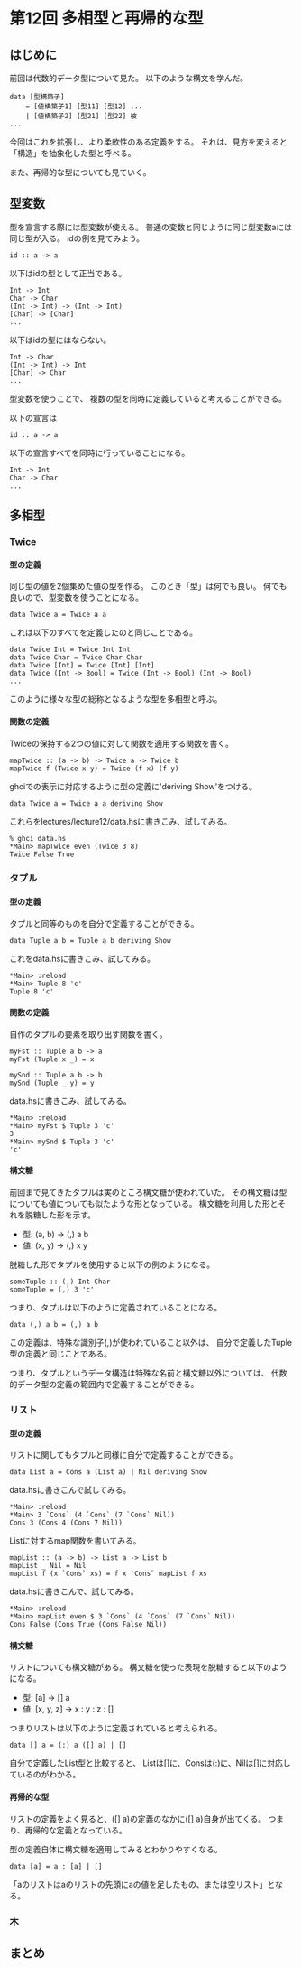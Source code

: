 第12回 多相型と再帰的な型
=========================

はじめに
--------

前回は代数的データ型について見た。
以下のような構文を学んだ。

    data [型構築子]
        = [値構築子1] [型11] [型12] ...
        | [値構築子2] [型21] [型22] 彼
	...

今回はこれを拡張し、より柔軟性のある定義をする。
それは、見方を変えると「構造」を抽象化した型と呼べる。

また、再帰的な型についても見ていく。

型変数
------

型を宣言する際には型変数が使える。
普通の変数と同じように同じ型変数aには同じ型が入る。
idの例を見てみよう。

    id :: a -> a

以下はidの型として正当である。

    Int -> Int
    Char -> Char
    (Int -> Int) -> (Int -> Int)
    [Char] -> [Char]
    ...

以下はidの型にはならない。

    Int -> Char
    (Int -> Int) -> Int
    [Char] -> Char
    ...

型変数を使うことで、
複数の型を同時に定義していると考えることができる。

以下の宣言は

    id :: a -> a

以下の宣言すべてを同時に行っていることになる。

    Int -> Int
    Char -> Char
    ...

多相型
------

### Twice

#### 型の定義

同じ型の値を2個集めた値の型を作る。
このとき「型」は何でも良い。
何でも良いので、型変数を使うことになる。

    data Twice a = Twice a a

これは以下のすべてを定義したのと同じことである。

    data Twice Int = Twice Int Int
    data Twice Char = Twice Char Char
    data Twice [Int] = Twice [Int] [Int]
    data Twice (Int -> Bool) = Twice (Int -> Bool) (Int -> Bool)
    ...

このように様々な型の総称となるような型を多相型と呼ぶ。

#### 関数の定義

Twiceの保持する2つの値に対して関数を適用する関数を書く。

    mapTwice :: (a -> b) -> Twice a -> Twice b
    mapTwice f (Twice x y) = Twice (f x) (f y)

ghciでの表示に対応するように型の定義に'deriving Show'をつける。

    data Twice a = Twice a a deriving Show

これらをlectures/lecture12/data.hsに書きこみ、試してみる。

    % ghci data.hs
    *Main> mapTwice even (Twice 3 8)
    Twice False True

### タプル

#### 型の定義

タプルと同等のものを自分で定義することができる。

    data Tuple a b = Tuple a b deriving Show

これをdata.hsに書きこみ、試してみる。

    *Main> :reload
    *Main> Tuple 8 'c'
    Tuple 8 'c'

#### 関数の定義

自作のタプルの要素を取り出す関数を書く。

    myFst :: Tuple a b -> a
    myFst (Tuple x _) = x

    mySnd :: Tuple a b -> b
    mySnd (Tuple _ y) = y

data.hsに書きこみ、試してみる。

    *Main> :reload
    *Main> myFst $ Tuple 3 'c'
    3
    *Main> mySnd $ Tuple 3 'c'
    'c'

#### 構文糖

前回まで見てきたタプルは実のところ構文糖が使われていた。
その構文糖は型についても値についても似たような形となっている。
構文糖を利用した形とそれを脱糖した形を示す。

* 型: (a, b) -> (,) a b
* 値: (x, y) -> (,) x y

脱糖した形でタプルを使用すると以下の例のようになる。

    someTuple :: (,) Int Char
    someTuple = (,) 3 'c'

つまり、タプルは以下のように定義されていることになる。

    data (,) a b = (,) a b

この定義は、特殊な識別子(,)が使われていること以外は、
自分で定義したTuple型の定義と同じことである。

つまり、タプルというデータ構造は特殊な名前と構文糖以外については、
代数的データ型の定義の範囲内で定義することができる。

### リスト

#### 型の定義

リストに関してもタプルと同様に自分で定義することができる。

    data List a = Cons a (List a) | Nil deriving Show

data.hsに書きこんで試してみる。

    *Main> :reload
    *Main> 3 `Cons` (4 `Cons` (7 `Cons` Nil))
    Cons 3 (Cons 4 (Cons 7 Nil))

Listに対するmap関数を書いてみる。

    mapList :: (a -> b) -> List a -> List b
    mapList _ Nil = Nil
    mapList f (x `Cons` xs) = f x `Cons` mapList f xs

data.hsに書きこんで、試してみる。

    *Main> :reload
    *Main> mapList even $ 3 `Cons` (4 `Cons` (7 `Cons` Nil))
    Cons False (Cons True (Cons False Nil))

#### 構文糖

リストについても構文糖がある。
構文糖を使った表現を脱糖すると以下のようになる。

* 型: [a] -> [] a
* 値: [x, y, z] -> x : y : z : []

つまりリストは以下のように定義されていると考えられる。

    data [] a = (:) a ([] a) | []

自分で定義したList型と比較すると、
Listは[]に、Consは(:)に、Nilは[]に対応しているのがわかる。

#### 再帰的な型

リストの定義をよく見ると、([] a)の定義のなかに([] a)自身が出てくる。
つまり、再帰的な定義となっている。

型の定義自体に構文糖を適用してみるとわかりやすくなる。

    data [a] = a : [a] | []

「aのリストはaのリストの先頭にaの値を足したもの、または空リスト」となる。

### 木

まとめ
------
